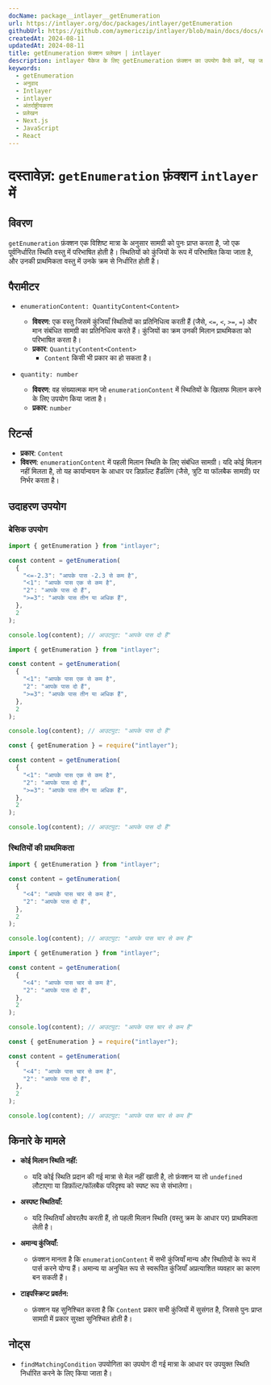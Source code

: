 ```yaml
---
docName: package__intlayer__getEnumeration
url: https://intlayer.org/doc/packages/intlayer/getEnumeration
githubUrl: https://github.com/aymericzip/intlayer/blob/main/docs/docs/en/packages/intlayer/getEnumeration.md
createdAt: 2024-08-11
updatedAt: 2024-08-11
title: getEnumeration फ़ंक्शन प्रलेखन | intlayer
description: intlayer पैकेज के लिए getEnumeration फ़ंक्शन का उपयोग कैसे करें, यह जानें
keywords:
  - getEnumeration
  - अनुवाद
  - Intlayer
  - intlayer
  - अंतर्राष्ट्रीयकरण
  - प्रलेखन
  - Next.js
  - JavaScript
  - React
---
```


# दस्तावेज़: `getEnumeration` फ़ंक्शन `intlayer` में

## विवरण

`getEnumeration` फ़ंक्शन एक विशिष्ट मात्रा के अनुसार सामग्री को पुनः प्राप्त करता है, जो एक पूर्वनिर्धारित स्थिति वस्तु में परिभाषित होती है। स्थितियों को कुंजियों के रूप में परिभाषित किया जाता है, और उनकी प्राथमिकता वस्तु में उनके क्रम से निर्धारित होती है।

## पैरामीटर

- `enumerationContent: QuantityContent<Content>`

  - **विवरण**: एक वस्तु जिसमें कुंजियाँ स्थितियों का प्रतिनिधित्व करती हैं (जैसे, `<=`, `<`, `>=`, `=`) और मान संबंधित सामग्री का प्रतिनिधित्व करते हैं। कुंजियों का क्रम उनकी मिलान प्राथमिकता को परिभाषित करता है।
  - **प्रकार**: `QuantityContent<Content>`
    - `Content` किसी भी प्रकार का हो सकता है।

- `quantity: number`

  - **विवरण**: वह संख्यात्मक मान जो `enumerationContent` में स्थितियों के खिलाफ मिलान करने के लिए उपयोग किया जाता है।
  - **प्रकार**: `number`

## रिटर्न्स

- **प्रकार**: `Content`
- **विवरण**: `enumerationContent` में पहली मिलान स्थिति के लिए संबंधित सामग्री। यदि कोई मिलान नहीं मिलता है, तो यह कार्यान्वयन के आधार पर डिफ़ॉल्ट हैंडलिंग (जैसे, त्रुटि या फॉलबैक सामग्री) पर निर्भर करता है।

## उदाहरण उपयोग

### बेसिक उपयोग

```typescript codeFormat="typescript"
import { getEnumeration } from "intlayer";

const content = getEnumeration(
  {
    "<=-2.3": "आपके पास -2.3 से कम है",
    "<1": "आपके पास एक से कम है",
    "2": "आपके पास दो हैं",
    ">=3": "आपके पास तीन या अधिक हैं",
  },
  2
);

console.log(content); // आउटपुट: "आपके पास दो हैं"
```

```javascript codeFormat="esm"
import { getEnumeration } from "intlayer";

const content = getEnumeration(
  {
    "<1": "आपके पास एक से कम है",
    "2": "आपके पास दो हैं",
    ">=3": "आपके पास तीन या अधिक हैं",
  },
  2
);

console.log(content); // आउटपुट: "आपके पास दो हैं"
```

```javascript codeFormat="commonjs"
const { getEnumeration } = require("intlayer");

const content = getEnumeration(
  {
    "<1": "आपके पास एक से कम है",
    "2": "आपके पास दो हैं",
    ">=3": "आपके पास तीन या अधिक हैं",
  },
  2
);

console.log(content); // आउटपुट: "आपके पास दो हैं"
```

### स्थितियों की प्राथमिकता

```typescript codeFormat="typescript"
import { getEnumeration } from "intlayer";

const content = getEnumeration(
  {
    "<4": "आपके पास चार से कम है",
    "2": "आपके पास दो हैं",
  },
  2
);

console.log(content); // आउटपुट: "आपके पास चार से कम है"
```

```javascript codeFormat="esm"
import { getEnumeration } from "intlayer";

const content = getEnumeration(
  {
    "<4": "आपके पास चार से कम है",
    "2": "आपके पास दो हैं",
  },
  2
);

console.log(content); // आउटपुट: "आपके पास चार से कम है"
```

```javascript codeFormat="commonjs"
const { getEnumeration } = require("intlayer");

const content = getEnumeration(
  {
    "<4": "आपके पास चार से कम है",
    "2": "आपके पास दो हैं",
  },
  2
);

console.log(content); // आउटपुट: "आपके पास चार से कम है"
```

## किनारे के मामले

- **कोई मिलान स्थिति नहीं:**

  - यदि कोई स्थिति प्रदान की गई मात्रा से मेल नहीं खाती है, तो फ़ंक्शन या तो `undefined` लौटाएगा या डिफ़ॉल्ट/फॉलबैक परिदृश्य को स्पष्ट रूप से संभालेगा।

- **अस्पष्ट स्थितियाँ:**

  - यदि स्थितियाँ ओवरलैप करती हैं, तो पहली मिलान स्थिति (वस्तु क्रम के आधार पर) प्राथमिकता लेती है।

- **अमान्य कुंजियाँ:**

  - फ़ंक्शन मानता है कि `enumerationContent` में सभी कुंजियाँ मान्य और स्थितियों के रूप में पार्स करने योग्य हैं। अमान्य या अनुचित रूप से स्वरूपित कुंजियाँ अप्रत्याशित व्यवहार का कारण बन सकती हैं।

- **टाइपस्क्रिप्ट प्रवर्तन:**
  - फ़ंक्शन यह सुनिश्चित करता है कि `Content` प्रकार सभी कुंजियों में सुसंगत है, जिससे पुनः प्राप्त सामग्री में प्रकार सुरक्षा सुनिश्चित होती है।

## नोट्स

- `findMatchingCondition` उपयोगिता का उपयोग दी गई मात्रा के आधार पर उपयुक्त स्थिति निर्धारित करने के लिए किया जाता है।
